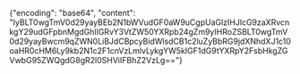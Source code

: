 {"encoding": "base64", "content": "IyBLT0wgTmV0d29yayBEb2N1bWVudGF0aW9uCgpUaGlzIHJlcG9zaXRvcnkgY29udGFpbnMgdGhlIGRvY3VtZW50YXRpb24gZm9yIHRoZSBLT0wgTmV0d29yayBwcm9qZWN0LiBJdCBpcyBidWlsdCB1c2luZyBbRG9jdXNhdXJ1c10oaHR0cHM6Ly9kb2N1c2F1cnVzLmlvLykgYW5kIGF1dG9tYXRpY2FsbHkgZGVwbG95ZWQgdG8gR2l0SHViIFBhZ2VzLg=="}